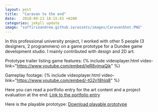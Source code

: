 ```yaml
---
layout: post
title:  "Caravan to the end"
date:   2018-09-23 18:15:43 +0200
categories: jekyll update
image: "saffirioandrea.github.io/assets/images/CaravanShot.PNG"
---
```


In this professional university project, I worked with other 5 people (3 designers, 2 programmers) on a game prototype for a Dundee game development studio. I mainly contributed with design and 2D art. 

Prototype trailer listing game features: 
{% include videoplayer.html video-link="https://www.youtube.com/embed/jeR8vjmaQik" %}
<br />

Gameplay footage: 
{% include videoplayer.html video-link="https://www.youtube.com/embed/-tG2n18hIq8" %}

Here you can read a portfolio entry for the art content and a project evaluation at the end:
[Link to the portfolio entry](https://docs.google.com/document/d/1VDcMwlx-2R0bZPVPG8BOrLjG_7cEkLUpau_JEw6U-sc/edit?usp=sharing)

Here is the playable prototype:
[Download playable prototype](https://drive.google.com/file/d/1eBsdcYefNBdOIFVAYRTxIDZAusQxO6no/preview/)
